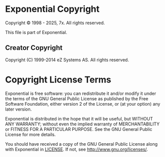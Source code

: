 # Exponential Copyright

Copyright © 1998 - 2025, 7x. All rights reserved.

This file is part of Exponential.

## Creator Copyright 

Copyright (C) 1999-2014 eZ Systems AS. All rights reserved.

# Copyright License Terms

Exponential is free software: you can redistribute it and/or modify
it under the terms of the GNU General Public License as published by
the Free Software Foundation, either version 2 of the License, or
(at your option) any later version.

Exponential is distributed in the hope that it will be useful,
but WITHOUT ANY WARRANTY; without even the implied warranty of
MERCHANTABILITY or FITNESS FOR A PARTICULAR PURPOSE.  See the
GNU General Public License for more details.

You should have received a copy of the GNU General Public License
along with Exponential in [LICENSE](LICENSE.md).
If not, see <http://www.gnu.org/licenses/>.
